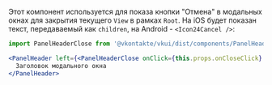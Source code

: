 Этот компонент используется для показа кнопки "Отмена" в модальных окнах для закрытия текущего `View` в рамках `Root`. На iOS будет показан текст, передаваемый как `children`, на Android - `<Icon24Cancel />`:

```jsx static
import PanelHeaderClose from '@vkontakte/vkui/dist/components/PanelHeaderClose/PanelHeaderClose';

<PanelHeader left={<PanelHeaderClose onClick={this.props.onCloseClick} />}>
  Заголовок модального окна
</PanelHeader>
```

